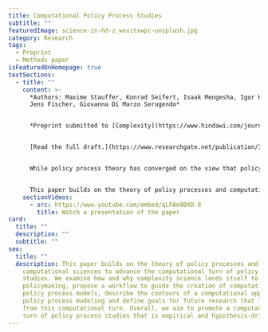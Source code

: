 ```yaml
---
title: Computational Policy Process Studies
subtitle: ""
featuredImage: science-in-hd-z_wxvitxwpc-unsplash.jpg
category: Research
tags:
  - Preprint
  - Methods paper
isFeaturedOnHomepage: true
textSections:
  - title: ""
    content: >-
      *Authors: Maxime Stauffer, Konrad Seifert, Isaak Mengesha, Igor Krawczuk,
      Jens Fischer, Giovanna Di Marzo Serugendo*


      *Preprint submitted to [Complexity](https://www.hindawi.com/journals/complexity/). Accepted with revisions.* 


      [Read the full draft.](https://www.researchgate.net/publication/351114474_Computational_Policy_Process_Studies) 


      While policy process theory has converged on the view that policymaking can be studied as a complex system, the literature has only minimally used the methodological complement to the theory - experiments performed with computational models. Implementations are rare, mainly pushed by computer scientists in trans-disciplinary work and often so detached from mainstream theory that they form a separate line of research instead of testing theories from the social sciences.


      This paper builds on the theory of policy processes and computational sciences to advance the computational turn of policy process studies. We examine how and why complexity science lends itself to study policymaking, propose a workflow to guide the creation of computational policy process models, describe the contours of a computational approach to policy process modeling and define goals for future research that follow from this computational turn. Overall, we aim to promote a computational turn of policy process studies that is empirical and hypothesis-driven.
    sectionVideos:
      - src: https://www.youtube.com/embed/qLFAe8BXD-8
        title: Watch a presentation of the paper
card:
  title: ""
  description: ""
  subtitle: ""
seo:
  title: ""
  description: This paper builds on the theory of policy processes and
    computational sciences to advance the computational turn of policy process
    studies. We examine how and why complexity science lends itself to study
    policymaking, propose a workflow to guide the creation of computational
    policy process models, describe the contours of a computational approach to
    policy process modeling and define goals for future research that follow
    from this computational turn. Overall, we aim to promote a computational
    turn of policy process studies that is empirical and hypothesis-driven.
---
```

